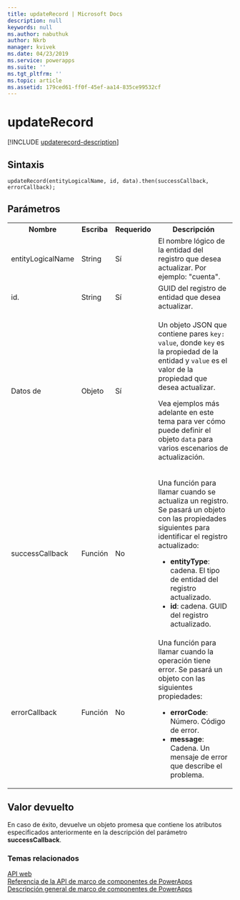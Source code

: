 ```yaml
---
title: updateRecord | Microsoft Docs
description: null
keywords: null
ms.author: nabuthuk
author: Nkrb
manager: kvivek
ms.date: 04/23/2019
ms.service: powerapps
ms.suite: ''
ms.tgt_pltfrm: ''
ms.topic: article
ms.assetid: 179ced61-ff0f-45ef-aa14-835ce99532cf
---
```


# <a name="updaterecord"></a>updateRecord

[!INCLUDE [updaterecord-description](includes/updaterecord-description.md)]

## <a name="syntax"></a>Sintaxis

`updateRecord(entityLogicalName, id, data).then(successCallback, errorCallback);`

## <a name="parameters"></a>Parámetros

<table style="width:100%">
<tr>
<th>Nombre</th>
<th>Escriba</th>
<th>Requerido</th>
<th>Descripción</th>
</tr>
<tr>
<td>entityLogicalName</td>
<td>String</td>
<td>Sí</td>
<td>El nombre lógico de la entidad del registro que desea actualizar. Por ejemplo: &quot;cuenta&quot;.</td>
</tr>
<tr>
<td>id.</td>
<td>String</td>
<td>Sí</td>
<td>GUID del registro de entidad que desea actualizar.</td>
</tr>
<tr>
<td>Datos de </td>
<td>Objeto</td>
<td>Sí</td>
<td><p>Un objeto JSON que contiene pares <code>key: value</code>, donde <code>key</code> es la propiedad de la entidad y <code>value</code> es el valor de la propiedad que desea actualizar.</p>
<p>Vea ejemplos más adelante en este tema para ver cómo puede definir el objeto <code>data</code> para varios escenarios de actualización.</td>
</tr>
<tr>
<td>successCallback</td>
<td>Función</td>
<td>No</td>
<td><p>Una función para llamar cuando se actualiza un registro. Se pasará un objeto con las propiedades siguientes para identificar el registro actualizado:</p>
<ul>
<li><b>entityType</b>: cadena. El tipo de entidad del registro actualizado.</li>
<li><b>id</b>: cadena. GUID del registro actualizado.</li>
</ul></td>
</tr>
<tr>
<td>errorCallback</td>
<td>Función</td>
<td>No</td>
<td>Una función para llamar cuando la operación tiene error. Se pasará un objeto con las siguientes propiedades:
<ul>
<li><b>errorCode</b>: Número. Código de error.</li>
<li><b>message</b>: Cadena. Un mensaje de error que describe el problema.</li>
</ul></td>
</tr>
</table>

## <a name="return-value"></a>Valor devuelto

En caso de éxito, devuelve un objeto promesa que contiene los atributos especificados anteriormente en la descripción del parámetro **successCallback**.


### <a name="related-topics"></a>Temas relacionados

[API web](../webapi.md)<br/>
[Referencia de la API de marco de componentes de PowerApps](../../reference/index.md)<br/>
[Descripción general de marco de componentes de PowerApps](../../overview.md)